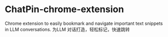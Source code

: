 # ChatPin-chrome-extension
Chrome extension to easily bookmark and navigate important text snippets in LLM conversations. 为LLM 对话打造，轻松标记，快速跳转
